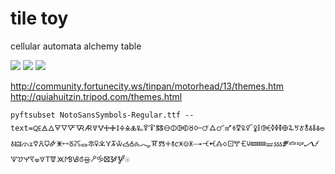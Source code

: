 <meta charset="utf-8"/>

# tile toy

cellular automata
alchemy table

![](https://dam-13749.kxcdn.com/wp-content/uploads/2017/07/Albrecht_Du%CC%88rer_-_Melencolia_I_detail.jpg)
![](https://library.brown.edu/exhibit/files/fullsize/374a3ebcb2bc47029ae09e48ef20cb99.jpg)
![](http://quiahuitzin.tripod.com/bathorytheme.jpg)

http://community.fortunecity.ws/tinpan/motorhead/13/themes.htm
http://quiahuitzin.tripod.com/themes.html

`pyftsubset NotoSansSymbols-Regular.ttf --text=🜀🜁🜂🜃🜄🜅🜆🜇🜈🜉🜊🜋🜌🜍🜎🜏🜐🜑🜒🜓🜔🜕🜖🜗🜘🜙🜚🜛🜜🜝🜞🜟🜠🜡🜢🜣🜤🜥🜦🜧🜨🜩🜪🜫🜬🜭🜮🜯🜰🜱🜲🜳🜴🜵🜶🜷🜸🜹🜺🜻🜼🜽🜾🜿🝀🝁🝂🝃🝄🝅🝆🝇🝈🝉🝊🝋🝌🝍🝎🝏🝐🝑🝒🝓🝔🝕🝖🝗🝘🝙🝚🝛🝜🝝🝞🝟🝠🝡🝢🝣🝤🝥🝦🝧🝨🝩🝪🝫🝬🝭🝮🝯🝰🝱🝲🝳☉`
